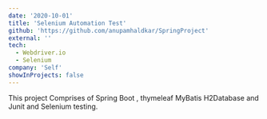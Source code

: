 ```yaml
---
date: '2020-10-01'
title: 'Selenium Automation Test'
github: 'https://github.com/anupamhaldkar/SpringProject'
external: ''
tech:
  - Webdriver.io
  - Selenium
company: 'Self'
showInProjects: false
---
```


This project Comprises of Spring Boot , thymeleaf MyBatis H2Database and Junit and Selenium testing.
